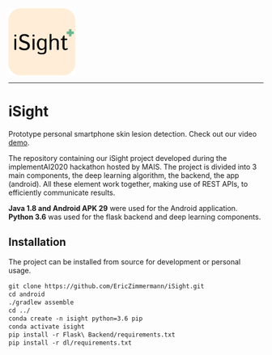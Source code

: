 <img align="center" src=logo.png/>

***

# iSight
Prototype personal smartphone skin lesion detection. Check out our video [demo](https://youtu.be/wVZfe1e639c).

The repository containing our iSight project developed during the implementAI2020 hackathon hosted by MAIS.
The project is divided into 3 main components, the deep learning algorithm, the backend, the app (android).
All these element work together, making use of REST APIs, to efficiently communicate results.

__Java 1.8 and Android APK 29__ were used for the Android application. __Python 3.6__ was used for the flask backend and deep learning components.

## Installation
The project can be installed from source for development or personal usage.<br>
```
git clone https://github.com/EricZimmermann/iSight.git
cd android 
./gradlew assemble
cd ../
conda create -n isight python=3.6 pip
conda activate isight
pip install -r Flask\ Backend/requirements.txt
pip install -r dl/requirements.txt
```
